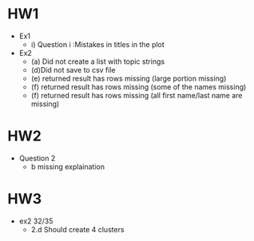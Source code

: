 # HW1
* Ex1 
    * i) Question i :Mistakes in titles in the plot
* Ex2
    * (a) Did not create a list with topic strings
    * (d)Did not save to csv file
    * (e) returned result has rows missing (large portion missing)
    * (f) returned result has rows missing (some of the names missing)
    * (f) returned result has rows missing (all first name/last name are missing)

# HW2
* Question 2
    * b missing explaination
# HW3
* ex2 32/35
    * 2.d Should create 4 clusters
